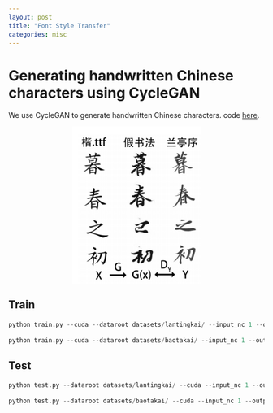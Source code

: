 ```yaml
---
layout: post
title: "Font Style Transfer"
categories: misc
---
```


# Generating handwritten Chinese characters using CycleGAN

We use CycleGAN to generate handwritten Chinese characters. code [here](https://github.com/ZC119/Handwritten-CycleGAN).

<center><img src="/assets/muchun.png" alt="公式" width="50%" height="50%" align="center" /></center>

## Train

```python
python train.py --cuda --dataroot datasets/lantingkai/ --input_nc 1 --output_nc 1
```

```python
python train.py --cuda --dataroot datasets/baotakai/ --input_nc 1 --output_nc 1
```

## Test

```python
python test.py --dataroot datasets/lantingkai/ --cuda --input_nc 1 --output_nc 1
```

```python
python test.py --dataroot datasets/baotakai/ --cuda --input_nc 1 --output_nc 1
```